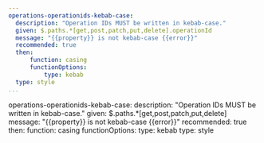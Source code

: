 ```yaml
--- 
operations-operationids-kebab-case:
  description: "Operation IDs MUST be written in kebab-case."
  given: $.paths.*[get,post,patch,put,delete].operationId
  message: "{{property}} is not kebab-case {{error}}"
  recommended: true
  then:
      function: casing
      functionOptions:
          type: kebab
  type: style
...
```

operations-operationids-kebab-case:
  description: "Operation IDs MUST be written in kebab-case."
  given: $.paths.*[get,post,patch,put,delete]
  message: "{{property}} is not kebab-case {{error}}"
  recommended: true
    then:
        function: casing
        functionOptions:
            type: kebab
  type: style